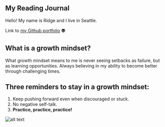 ## My Reading Journal

Hello! My name is Ridge and I live in Seattle. 

Link to [my Github portfolio](https://github.com/ridgehinkley) 
:alien:

## What is a growth mindset?

What growth mindset means to me is never seeing setbacks as failure, but as learning opportunities. Always believing in my ability to become better through challenging times. 

## Three reminders to stay in a growth mindset:

1. Keep pushing forward even when discouraged or stuck.
2. No negative self-talk.
3. **Practice, practice, practice!**

![alt text](https://bpb-us-e1.wpmucdn.com/sites.dartmouth.edu/dist/8/197/files/2017/05/Growth-Mindset_Copyright-Big-Change1.jpg)
